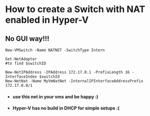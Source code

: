 # How to create a Switch with NAT enabled in Hyper-V

## No GUI way!!!

```
New-VMSwitch -Name NATNET -SwitchType Intern

Get-NetAdapter
#to find $switchID

New-NetIPAddress -IPAddress 172.17.0.1 -PrefixLength 16 -InterfaceIndex $switchId
New-NetNat -Name MyVmNatNet -InternalIPInterfaceAddressPrefix 172.17.0.0/1

```

* #### use this net in your vms and be happy :)

* #### Hyper-V has no build in DHCP for simple setups :(
